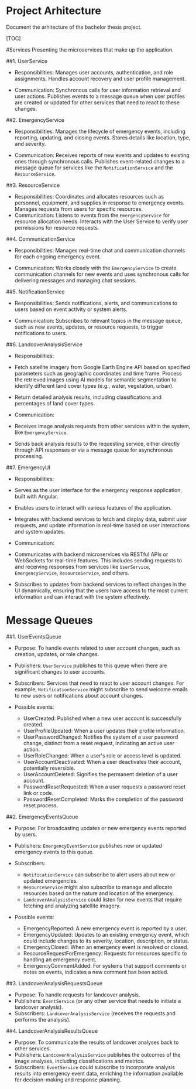 # Project Arhitecture

Document the arhitecture of the bachelor thesis project.

[TOC]

#Services
Presenting the microservices that make up the application.

##1. UserService

- Responsibilities: Manages user accounts, authentication, and role assignments. Handles account recovery and user profile management.

- Communication: Synchronous calls for user information retrieval and user actions. Publishes events to a message queue when user profiles are created or updated for other services that need to react to these changes.

##2. EmergencyService

- Responsibilities: Manages the lifecycle of emergency events, including reporting, updating, and closing events. Stores details like location, type, and severity.

- Communication: Receives reports of new events and updates to existing ones through synchronous calls. Publishes event-related changes to a message queue for services like the `NotificationService` and the `ResourceService`.

##3. ResourceService

- Responsibilities: Coordinates and allocates resources such as personnel, equipment, and supplies in response to emergency events. Manages requests from users for specific resources.
- Communication: Listens to events from the `EmergencyService` for resource allocation needs. Interacts with the User Service to verify user permissions for resource requests.

##4. CommunicationService

- Responsibilities: Manages real-time chat and communication channels for each ongoing emergency event.

- Communication: Works closely with the `EmergencyService` to create communication channels for new events and uses synchronous calls for delivering messages and managing chat sessions.

##5. NotificationService

- Responsibilities: Sends notifications, alerts, and communications to users based on event activity or system alerts.

- Communication: Subscribes to relevant topics in the message queue, such as new events, updates, or resource requests, to trigger notifications to users.

##6. LandcoverAnalysisService

- Responsibilities:
- Fetch satellite imagery from Google Earth Engine API based on specified parameters such as geographic coordinates and time frame. Process the retrieved images using AI models for semantic segmentation to identify different land cover types (e.g., water, vegetation, urban).

- Return detailed analysis results, including classifications and percentages of land cover types.

- Communication:

- Receives image analysis requests from other services within the system, like `EmergencyService`.

- Sends back analysis results to the requesting service, either directly through API responses or via a message queue for asynchronous processing.

##7. EmergencyUI

- Responsibilities:

- Serves as the user interface for the emergency response application, built with Angular.

- Enables users to interact with various features of the application.

- Integrates with backend services to fetch and display data, submit user requests, and update information in real-time based on user interactions and system updates.

- Communication:

- Communicates with backend microservices via RESTful APIs or WebSockets for real-time features. This includes sending requests to and receiving responses from services like `UserService`, `EmergencyService`, `ResourceService`, and others.

- Subscribes to updates from backend services to reflect changes in the UI dynamically, ensuring that the users have access to the most current information and can interact with the system effectively.

# Message Queues

##1. UserEventsQueue

- Purpose: To handle events related to user account changes, such as creation, updates, or role changes.

- Publishers: `UserService` publishes to this queue when there are significant changes to user accounts.

- Subscribers: Services that need to react to user account changes. For example, `NotificationService` might subscribe to send welcome emails to new users or notifications about account changes.

- Possible events:
  - UserCreated: Published when a new user account is successfully created.
  - UserProfileUpdated: When a user updates their profile information.
  - UserPasswordChanged: Notifies the system of a user password change, distinct from a reset request, indicating an active user action.
  - UserRoleChanged: When a user's role or access level is updated.
  - UserAccountDeactivated: When a user deactivates their account, potentially reversible.
  - UserAccountDeleted: Signifies the permanent deletion of a user account.
  - PasswordResetRequested: When a user requests a password reset link or code.
  - PasswordResetCompleted: Marks the completion of the password reset process.

##2. EmergencyEventsQueue

- Purpose: For broadcasting updates or new emergency events reported by users.
- Publishers: `EmergencyEventService` publishes new or updated emergency events to this queue.
- Subscribers:

  - `NotificationService` can subscribe to alert users about new or updated emergencies.
  - `ResourceService` might also subscribe to manage and allocate resources based on the nature and location of the emergency.
  - `LandcoverAnalysisService` could listen for new events that require fetching and analyzing satellite imagery.

- Possible events:
  - EmergencyReported: A new emergency event is reported by a user.
  - EmergencyUpdated: Updates to an existing emergency event, which could include changes to its severity, location, description, or status.
  - EmergencyClosed: When an emergency event is resolved or closed.
  - ResourceRequestForEmergency: Requests for resources specific to handling an emergency event.
  - EmergencyCommentAdded: For systems that support comments or notes on events, indicates a new comment has been added.

##3. LandcoverAnalysisRequestsQueue

- Purpose: To handle requests for landcover analysis.
- Publishers: `EventService` (or any other service that needs to initiate a landcover analysis).
- Subscribers: `LandcoverAnalysisService` (receives the requests and performs the analysis).

##4. LandcoverAnalysisResultsQueue

- Purpose: To communicate the results of landcover analyses back to other services.
- Publishers: `LandcoverAnalysisService` publishes the outcomes of the image analyses, including classifications and metrics.
- Subscribers: `EventService` could subscribe to incorporate analysis results into emergency event data, enriching the information available for decision-making and response planning.
